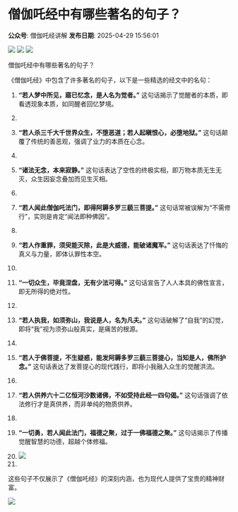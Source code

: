 # 僧伽吒经中有哪些著名的句子？

**公众号**: 僧伽吒经讲解
**发布日期**: 2025-04-29 15:56:01

<img src='https://mmbiz.qpic.cn/sz_mmbiz_gif/1vb6W9zwoiaeVIEgGCxFfWC9nTibEwibMWr2dt7PDDTP7R4p79VLySsQXJtc0uU7K9PSsExibaHibDHF9EpITR4SjMQ/640?wx_fmt=gif&from=appmsg' />

<img src='https://mmbiz.qpic.cn/sz_mmbiz_jpg/1vb6W9zwoiaeVIEgGCxFfWC9nTibEwibMWric1EdobnWy554kgA19XLzCkULic1BvVataoYfKvEI9gCNiaib3BdgjPgVg/640?wx_fmt=jpeg&from=appmsg' />

<img src='https://mmbiz.qpic.cn/mmbiz_png/1vb6W9zwoiafZOYCA0ePCrOHxqK8N5hpLlSXQm2q8T4Nuy9SpMcicvkXK7ceyE2bTlNqia4h9IhIePIibia52FdOBVw/640?wx_fmt=png' />

僧伽吒经中有哪些著名的句子？

  


《僧伽吒经》中包含了许多著名的句子，以下是一些精选的经文中的名句：

  


  1. **“若人梦中所见，寤已忆念，是人名为觉者。”** 这句话揭示了觉醒者的本质，即看透现象本质，如同醒者回忆梦境。

  2.   


  3. **“若人杀三千大千世界众生，不堕恶道；若人起瞋恨心，必堕地狱。”** 这句话颠覆了传统的善恶观，强调了业力的本质在心念。

  4.   


  5. **“诸法无念，本来寂静。”** 这句话表达了空性的终极实相，即万物本质无生无灭，众生因妄念叠加而见生灭相。

  6.   


  7. **“若人闻此僧伽吒法门，即得阿耨多罗三藐三菩提。”** 这句话常被误解为“不需修行”，实则是肯定“闻法即种佛因”。

  8.   


  9. **“若人作重罪，须臾能灭除，此是大威德，能破诸魔军。”** 这句话表达了忏悔的真义与力量，即体认罪性本空。

  10.   


  11. **“一切众生，毕竟涅盘，无有少法可得。”** 这句话宣告了人人本具的佛性宣言，即无所得的绝对性。

  12.   


  13. **“若人执我，如须弥山，我说是人，名为凡夫。”** 这句话破解了“自我”的幻觉，即将“我”视为须弥山般真实，是痛苦的根源。

  14.   


  15. **“若人于佛菩提，不生疑惑，能发阿耨多罗三藐三菩提心，当知是人，佛所护念。”** 这句话表达了发菩提心的现代践行，即将小我融入众生的觉醒洪流。

  16.   


  17. **“若人供养六十二亿恒河沙数诸佛，不如受持此经一四句偈。”** 这句话强调了依法修行才是真供养，而非单纯的物质供养。

  18.   


  19. **“一切勇，若人闻此法门，福德之聚，过于一佛福德之聚。”** 这句话揭示了传播觉醒智慧的功德，超越个体修福。

  20. <img src='https://mmbiz.qpic.cn/mmbiz_png/1vb6W9zwoiacNlJWUNtJ9Rfrt0QDyapYWZnibn5DvLQDAsSNOdL6QePhTmq3Pb8q4pPNKO1yqVSdBaEFobhUsZcQ/640?wx_fmt=png' />

  21. 


这些句子不仅展示了《僧伽吒经》的深刻内涵，也为现代人提供了宝贵的精神财富。

  


  


<img src='https://mmbiz.qpic.cn/sz_mmbiz_jpg/1vb6W9zwoiaeVIEgGCxFfWC9nTibEwibMWrTUoQtakXalUsoFiaEc10K3ibcmFEgqhbd2zYkxdxX2Bvu5wwYOFqQqIQ/640?wx_fmt=jpeg&from=appmsg' />